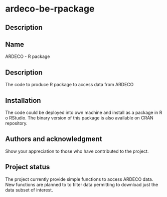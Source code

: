 # ardeco-be-rpackage

## Description


## Name
ARDECO - R package

## Description
The code to produce R package to access data from ARDECO  

## Installation
The code could be deployed into own machine and install as a package in R o RStudio. The binary version of this package is also available on CRAN repository.

## Authors and acknowledgment
Show your appreciation to those who have contributed to the project.

## Project status
The project currently provide simple functions to access ARDECO data. New functions are planned to to filter data permitting to download just the data subset of interest.

